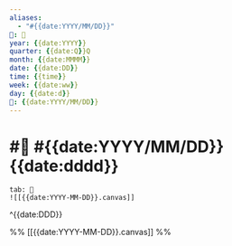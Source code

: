 ```yaml
---
aliases:
  - "#{{date:YYYY/MM/DD}}"
📁: 📅
year: {{date:YYYY}}
quarter: {{date:Q}}Q
month: {{date:MMMM}}
date: {{date:DD}}
time: {{time}}
week: {{date:ww}}
day: {{date:d}}
📅: {{date:YYYY/MM/DD}}
---
```

# #📅 #{{date:YYYY/MM/DD}} {{date:dddd}}

```tabs
tab: 🧠
![[{{date:YYYY-MM-DD}}.canvas]]
```

^{{date:DDD}}

%%
[[{{date:YYYY-MM-DD}}.canvas]]
%%